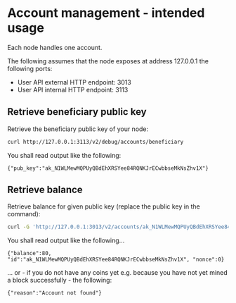 # Account management - intended usage

Each node handles one account.

The following assumes that the node exposes at address 127.0.0.1 the following ports:

* User API external HTTP endpoint: 3013
* User API internal HTTP endpoint: 3113

## Retrieve beneficiary public key

Retrieve the beneficiary public key of your node:
```bash
curl http://127.0.0.1:3113/v2/debug/accounts/beneficiary
```
You shall read output like the following:
```
{"pub_key":"ak_N1WLMewMQPUyQBdEhXRSYee84RQNKJrECwbbseMkNsZhv1X"}
```

## Retrieve balance

Retrieve balance for given public key (replace the public key in the command):
```bash
curl -G 'http://127.0.0.1:3013/v2/accounts/ak_N1WLMewMQPUyQBdEhXRSYee84RQNKJrECwbbseMkNsZhv1X'
```
You shall read output like the following...
```
{"balance":80, "id":"ak_N1WLMewMQPUyQBdEhXRSYee84RQNKJrECwbbseMkNsZhv1X", "nonce":0}
```
... or - if you do not have any coins yet e.g. because you have not yet mined a block successfully - the following:
```
{"reason":"Account not found"}
```
